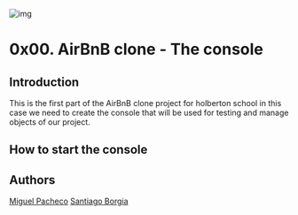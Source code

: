 ![img](https://i.imgur.com/6JaLQ4z.png)

# 0x00. AirBnB clone - The console

## Introduction
This is the first part of the AirBnB clone project for holberton school in this case we need to create the console that will be used for testing and manage objects of our project.

## How to start the console


## Authors
[Miguel Pacheco](https://github.com/Miguel22247)
[Santiago Borgia](http://github.com/toshi-uy)
